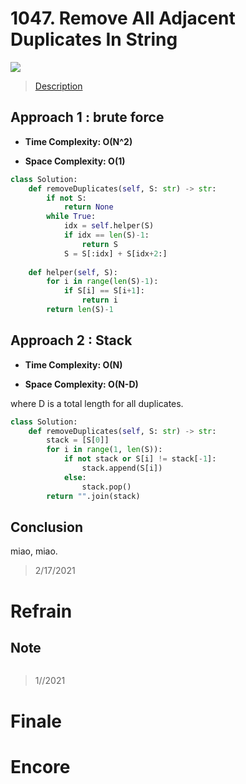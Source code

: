 # 1047. Remove All Adjacent Duplicates In String

![](https://img.shields.io/badge/Difficulty-Easy-%235cb85c)

> [Description](https://leetcode.com/problems/remove-all-adjacent-duplicates-in-string/)

## Approach 1 : brute force

- **Time Complexity: O(N^2)**

- **Space Complexity: O(1)**

```python
class Solution:
    def removeDuplicates(self, S: str) -> str:
        if not S:
            return None
        while True:
            idx = self.helper(S)
            if idx == len(S)-1:
                return S
            S = S[:idx] + S[idx+2:]
    
    def helper(self, S):
        for i in range(len(S)-1):
            if S[i] == S[i+1]:
                return i
        return len(S)-1
```

## Approach 2 : Stack

- **Time Complexity: O(N)**

- **Space Complexity: O(N-D)**

where D is a total length for all duplicates.

```python
class Solution:
    def removeDuplicates(self, S: str) -> str:
        stack = [S[0]]
        for i in range(1, len(S)):
            if not stack or S[i] != stack[-1]:
                stack.append(S[i])
            else:
                stack.pop()
        return "".join(stack)
```


## Conclusion

miao, miao.

> 2/17/2021

# Refrain

## Note

```python

```

> 1//2021

# Finale

# Encore